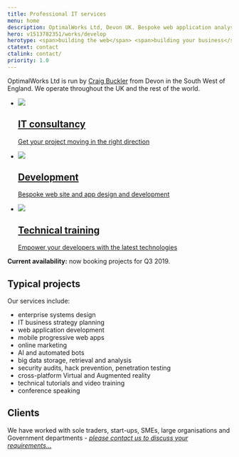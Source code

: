 ```yaml
---
title: Professional IT services
menu: home
description: OptimalWorks Ltd, Devon UK. Bespoke web application analysis, design and development.
hero: v1513782351/works/develop
herotype: <span>building the web</span> <span>building your business</span> <span>building the future</span>
ctatext: contact
ctalink: contact/
priority: 1.0
---
```


OptimalWorks Ltd is run by [Craig Buckler]([root]about/) from Devon in the South West of England. We operate throughout the UK and the rest of the world.

<nav class="service list">
  <ul>
    <li data-revealer="zoomup">
      <a href="[root]service/consultancy/">
        <div><img id="consultancy" src="[root]images/svg/consultancy.svg" data-inline="1" /></div>
        <h2>IT consultancy</h2>
        <p>Get your project moving in the right direction</p>
      </a>
    </li>
    <li data-revealer="zoomup">
      <a href="[root]service/development/">
        <div><img id="development" src="[root]images/svg/development.svg" data-inline="1" /></div>
        <h2>Development</h2>
        <p>Bespoke web site and app design and development</p>
      </a>
    </li>
    <li data-revealer="zoomup">
      <a href="[root]service/knowledge/">
        <div><img id="training" src="[root]images/svg/training.svg" data-inline="1" /></div>
        <h2>Technical training</h2>
        <p>Empower your developers with the latest technologies</p>
      </a>
    </li>
  </ul>
</nav>

**Current availability:** <span class="typist" data-typist-repeat="1" data-typist-cursor-show="2">now booking projects for Q3 2019.</span>


## Typical projects

Our services include:

* enterprise systems design
* IT business strategy planning
* web application development
* mobile progressive web apps
* online marketing
* AI and automated bots
* big data storage, retrieval and analysis
* security audits, hack prevention, penetration testing
* cross-platform Virtual and Augmented reality
* technical tutorials and video training
* conference speaking


## Clients

We have worked with sole traders, start-ups, SMEs, large organisations and Government departments - [*please contact us to discuss your requirements&hellip;*]([root]contact/)

